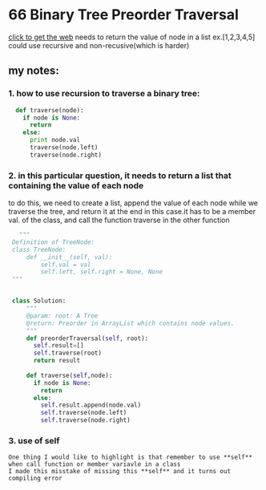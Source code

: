   # 66 Binary Tree Preorder Traversal
[click to get the web]( http://www.lintcode.com/en/problem/binary-tree-preorder-traversal/)
needs to return the value of node in a list
ex.[1,2,3,4,5]
could use recursive and non-recusive(which is harder)

## my notes:
### 1. how to use recursion to traverse a binary tree:

``` python
  def traverse(node):
    if node is None:
      return
    else:
      print node.val
      traverse(node.left)
      traverse(node.right)
```
### 2. in this particular question, it needs to return a list that containing the value of each node
   to do this, we need to create a list, append the value of each node while we traverse the tree, and return it at the end
   in this case.it has to be a member val. of the class, and call the function traverse in the other function
   
   ```python
      """
    Definition of TreeNode:
    class TreeNode:
        def __init__(self, val):
            self.val = val
            self.left, self.right = None, None
    """


    class Solution:
        """
        @param: root: A Tree
        @return: Preorder in ArrayList which contains node values.
        """
        def preorderTraversal(self, root):
          self.result=[]
          self.traverse(root)
          return result
        
        def traverse(self,node):
          if node is None:
            return 
          else:
            self.result.append(node.val)
            self.traverse(node.left)
            self.traverse(node.right)
   ```
   
    
### 3. use of **self**
    One thing I would like to highlight is that remember to use **self** when call function or member variavle in a class
    I made this misstake of missing this **self** and it turns out compiling error 
